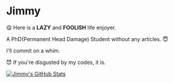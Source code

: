 # Jimmy

:yum: Here is a **LAZY** and **FOOLISH** life enjoyer.

A PhD(Permanent Head Damage) Student without any articles. :innocent:

I'll commit on a whim.

:smiling_imp: If you're disgusted by my codes, it is. 

[![Jimmy's GitHub Stats](https://github-readme-stats.vercel.app/api?username=Jimmy-312&include_all_commits=true&show_icons=true&theme=transparent&number_format=long)](https://github.com/anuraghazra/github-readme-stats)

